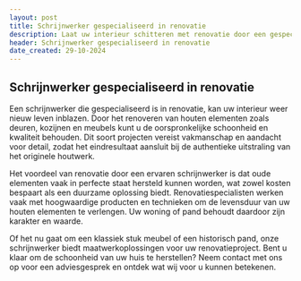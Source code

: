 ```yaml
---
layout: post
title: Schrijnwerker gespecialiseerd in renovatie
description: Laat uw interieur schitteren met renovatie door een gespecialiseerde schrijnwerker. Herstel, kwaliteit en authenticiteit voor uw meubels en houtwerk.
header: Schrijnwerker gespecialiseerd in renovatie
date_created: 29-10-2024
---
```


## Schrijnwerker gespecialiseerd in renovatie

Een schrijnwerker die gespecialiseerd is in renovatie, kan uw interieur weer nieuw leven inblazen. Door het renoveren van houten elementen zoals deuren, kozijnen en meubels kunt u de oorspronkelijke schoonheid en kwaliteit behouden. Dit soort projecten vereist vakmanschap en aandacht voor detail, zodat het eindresultaat aansluit bij de authentieke uitstraling van het originele houtwerk.

Het voordeel van renovatie door een ervaren schrijnwerker is dat oude elementen vaak in perfecte staat hersteld kunnen worden, wat zowel kosten bespaart als een duurzame oplossing biedt. Renovatiespecialisten werken vaak met hoogwaardige producten en technieken om de levensduur van uw houten elementen te verlengen. Uw woning of pand behoudt daardoor zijn karakter en waarde.

Of het nu gaat om een klassiek stuk meubel of een historisch pand, onze schrijnwerker biedt maatwerkoplossingen voor uw renovatieproject. Bent u klaar om de schoonheid van uw huis te herstellen? Neem contact met ons op voor een adviesgesprek en ontdek wat wij voor u kunnen betekenen.